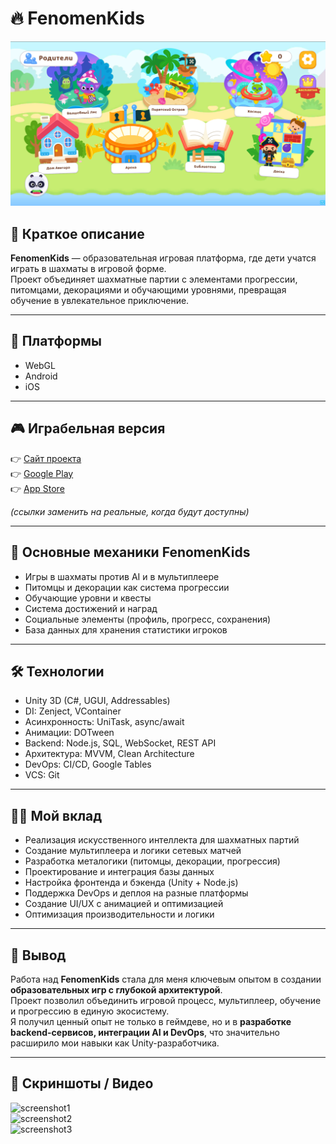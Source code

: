 # 🔥 FenomenKids

<div align="center"><img src="data/fenomen_main_image.png" width="800" /></div>

## 📌 Краткое описание
**FenomenKids** — образовательная игровая платформа, где дети учатся играть в шахматы в игровой форме.  
Проект объединяет шахматные партии с элементами прогрессии, питомцами, декорациями и обучающими уровнями, превращая обучение в увлекательное приключение.  

---

## 🚀 Платформы
- WebGL  
- Android  
- iOS  

---

## 🎮 Играбельная версия
👉 [Сайт проекта](https://example.com)  
👉 [Google Play](https://play.google.com/)  
👉 [App Store](https://apps.apple.com/)  

*(ссылки заменить на реальные, когда будут доступны)*

---

## 🧠 Основные механики FenomenKids
- Игры в шахматы против AI и в мультиплеере  
- Питомцы и декорации как система прогрессии  
- Обучающие уровни и квесты  
- Система достижений и наград  
- Социальные элементы (профиль, прогресс, сохранения)  
- База данных для хранения статистики игроков  

---

## 🛠 Технологии
- Unity 3D (C#, UGUI, Addressables)  
- DI: Zenject, VContainer  
- Асинхронность: UniTask, async/await  
- Анимации: DOTween  
- Backend: Node.js, SQL, WebSocket, REST API  
- Архитектура: MVVM, Clean Architecture  
- DevOps: CI/CD, Google Tables  
- VCS: Git  

---

## 👩‍💻 Мой вклад
- Реализация искусственного интеллекта для шахматных партий  
- Создание мультиплеера и логики сетевых матчей  
- Разработка металогики (питомцы, декорации, прогрессия)  
- Проектирование и интеграция базы данных  
- Настройка фронтенда и бэкенда (Unity + Node.js)  
- Поддержка DevOps и деплоя на разные платформы  
- Создание UI/UX с анимацией и оптимизацией  
- Оптимизация производительности и логики  

---

## 🏁 Вывод
Работа над **FenomenKids** стала для меня ключевым опытом в создании **образовательных игр с глубокой архитектурой**.  
Проект позволил объединить игровой процесс, мультиплеер, обучение и прогрессию в единую экосистему.  
Я получил ценный опыт не только в геймдеве, но и в **разработке backend-сервисов, интеграции AI и DevOps**, что значительно расширило мои навыки как Unity-разработчика.  

---

## 📸 Скриншоты / Видео

![screenshot1](fenomenkids1.jpg)  
![screenshot2](fenomenkids2.jpg)  
![screenshot3](fenomenkids3.jpg)

